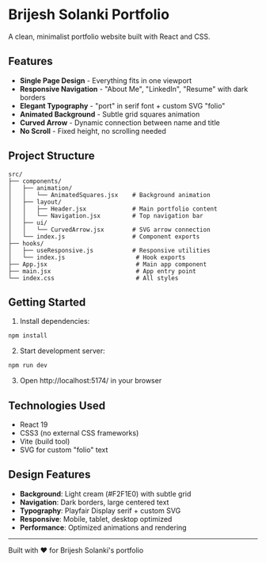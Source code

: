 # Brijesh Solanki Portfolio

A clean, minimalist portfolio website built with React and CSS.

## Features

- **Single Page Design** - Everything fits in one viewport
- **Responsive Navigation** - "About Me", "LinkedIn", "Resume" with dark borders
- **Elegant Typography** - "port" in serif font + custom SVG "folio"
- **Animated Background** - Subtle grid squares animation
- **Curved Arrow** - Dynamic connection between name and title
- **No Scroll** - Fixed height, no scrolling needed

## Project Structure

```
src/
├── components/
│   ├── animation/
│   │   └── AnimatedSquares.jsx    # Background animation
│   ├── layout/
│   │   ├── Header.jsx             # Main portfolio content
│   │   └── Navigation.jsx         # Top navigation bar
│   ├── ui/
│   │   └── CurvedArrow.jsx        # SVG arrow connection
│   └── index.js                   # Component exports
├── hooks/
│   ├── useResponsive.js           # Responsive utilities
│   └── index.js                    # Hook exports
├── App.jsx                         # Main app component
├── main.jsx                        # App entry point
└── index.css                       # All styles
```

## Getting Started

1. Install dependencies:
```bash
npm install
```

2. Start development server:
```bash
npm run dev
```

3. Open http://localhost:5174/ in your browser

## Technologies Used

- React 19
- CSS3 (no external CSS frameworks)
- Vite (build tool)
- SVG for custom "folio" text

## Design Features

- **Background**: Light cream (#F2F1E0) with subtle grid
- **Navigation**: Dark borders, large centered text
- **Typography**: Playfair Display serif + custom SVG
- **Responsive**: Mobile, tablet, desktop optimized
- **Performance**: Optimized animations and rendering

---

Built with ❤️ for Brijesh Solanki's portfolio